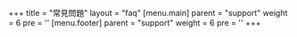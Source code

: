 +++
title = "常見問題"
layout = "faq"
[menu.main]
  parent = "support"
  weight = 6
  pre = '<i class="fas fa-fw fa-question-circle me-1"></i>'
[menu.footer]
  parent = "support"
  weight = 6
  pre = '<i class="fas fa-fw fa-question-circle me-1"></i>'
+++
